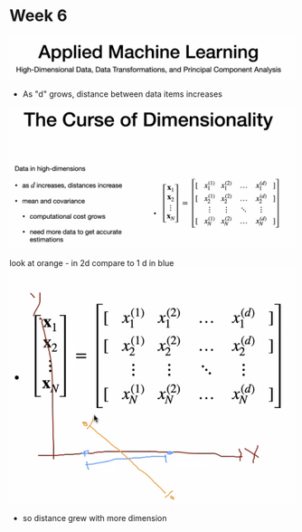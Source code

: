 # Week 6

![alt text](image-3.png)

- As "d" grows, distance between data items increases

![alt text](image-4.png)

look at orange - in 2d compare to 1 d in blue
![alt text](image-6.png)
- so distance grew with more dimension